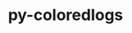 ---
title: "py-coloredlogs"
layout: cache
categories: [package, develop]
meta: {"compilers": ["gcc@=7.5.0"], "num_specs": 10, "num_specs_by_stack": {"radiuss": 8, "root": 10}, "oss": ["ubuntu18.04"], "platforms": ["linux"], "stacks": ["radiuss", "root"], "targets": ["x86_64_v3"], "versions": ["15.0.1"]}
spec_details: [{"compiler": "gcc@=7.5.0", "hash": "3nogog3ijsx6vv2aaq575q547ncx64ou", "os": "ubuntu18.04", "platform": "linux", "size": "-", "stacks": ["root"], "tarball": "https://binaries.spack.io/develop/build_cache/linux-ubuntu18.04-x86_64_v3/gcc-7.5.0/py-coloredlogs-15.0.1/linux-ubuntu18.04-x86_64_v3-gcc-7.5.0-py-coloredlogs-15.0.1-3nogog3ijsx6vv2aaq575q547ncx64ou.spack", "target": "x86_64_v3", "variants": ["build_system=python_pip"], "versions": ["15.0.1"]}, {"compiler": "gcc@=7.5.0", "hash": "6jtt5nzdusguwu2tzy35ofzg3luwmot5", "os": "ubuntu18.04", "platform": "linux", "size": "-", "stacks": ["radiuss", "root"], "tarball": "https://binaries.spack.io/develop/build_cache/linux-ubuntu18.04-x86_64_v3/gcc-7.5.0/py-coloredlogs-15.0.1/linux-ubuntu18.04-x86_64_v3-gcc-7.5.0-py-coloredlogs-15.0.1-6jtt5nzdusguwu2tzy35ofzg3luwmot5.spack", "target": "x86_64_v3", "variants": ["build_system=python_pip"], "versions": ["15.0.1"]}, {"compiler": "gcc@=7.5.0", "hash": "7t5bvfnub345nu2q3hc2tbv3rflksafz", "os": "ubuntu18.04", "platform": "linux", "size": "-", "stacks": ["radiuss", "root"], "tarball": "https://binaries.spack.io/develop/build_cache/linux-ubuntu18.04-x86_64_v3/gcc-7.5.0/py-coloredlogs-15.0.1/linux-ubuntu18.04-x86_64_v3-gcc-7.5.0-py-coloredlogs-15.0.1-7t5bvfnub345nu2q3hc2tbv3rflksafz.spack", "target": "x86_64_v3", "variants": ["build_system=python_pip"], "versions": ["15.0.1"]}, {"compiler": "gcc@=7.5.0", "hash": "cnpsarw5acgyzcz7d66nervt5rdz6mdh", "os": "ubuntu18.04", "platform": "linux", "size": "-", "stacks": ["radiuss", "root"], "tarball": "https://binaries.spack.io/develop/build_cache/linux-ubuntu18.04-x86_64_v3/gcc-7.5.0/py-coloredlogs-15.0.1/linux-ubuntu18.04-x86_64_v3-gcc-7.5.0-py-coloredlogs-15.0.1-cnpsarw5acgyzcz7d66nervt5rdz6mdh.spack", "target": "x86_64_v3", "variants": ["build_system=python_pip"], "versions": ["15.0.1"]}, {"compiler": "gcc@=7.5.0", "hash": "dwj6hbbfxxrz4quuk5y7ab4fs4ersfr4", "os": "ubuntu18.04", "platform": "linux", "size": "-", "stacks": ["radiuss", "root"], "tarball": "https://binaries.spack.io/develop/build_cache/linux-ubuntu18.04-x86_64_v3/gcc-7.5.0/py-coloredlogs-15.0.1/linux-ubuntu18.04-x86_64_v3-gcc-7.5.0-py-coloredlogs-15.0.1-dwj6hbbfxxrz4quuk5y7ab4fs4ersfr4.spack", "target": "x86_64_v3", "variants": ["build_system=python_pip"], "versions": ["15.0.1"]}, {"compiler": "gcc@=7.5.0", "hash": "eb4tev7bit4ji6mpzlnth3fos4g6fkn4", "os": "ubuntu18.04", "platform": "linux", "size": "-", "stacks": ["radiuss", "root"], "tarball": "https://binaries.spack.io/develop/build_cache/linux-ubuntu18.04-x86_64_v3/gcc-7.5.0/py-coloredlogs-15.0.1/linux-ubuntu18.04-x86_64_v3-gcc-7.5.0-py-coloredlogs-15.0.1-eb4tev7bit4ji6mpzlnth3fos4g6fkn4.spack", "target": "x86_64_v3", "variants": ["build_system=python_pip"], "versions": ["15.0.1"]}, {"compiler": "gcc@=7.5.0", "hash": "fxpst2qvrzbfistvmgrw3oefpn7t7ceo", "os": "ubuntu18.04", "platform": "linux", "size": "-", "stacks": ["root"], "tarball": "https://binaries.spack.io/develop/build_cache/linux-ubuntu18.04-x86_64_v3/gcc-7.5.0/py-coloredlogs-15.0.1/linux-ubuntu18.04-x86_64_v3-gcc-7.5.0-py-coloredlogs-15.0.1-fxpst2qvrzbfistvmgrw3oefpn7t7ceo.spack", "target": "x86_64_v3", "variants": ["build_system=python_pip"], "versions": ["15.0.1"]}, {"compiler": "gcc@=7.5.0", "hash": "kf2hk2dyq36zptx6vfkkadocbjg4o7p3", "os": "ubuntu18.04", "platform": "linux", "size": "-", "stacks": ["radiuss", "root"], "tarball": "https://binaries.spack.io/develop/build_cache/linux-ubuntu18.04-x86_64_v3/gcc-7.5.0/py-coloredlogs-15.0.1/linux-ubuntu18.04-x86_64_v3-gcc-7.5.0-py-coloredlogs-15.0.1-kf2hk2dyq36zptx6vfkkadocbjg4o7p3.spack", "target": "x86_64_v3", "variants": ["build_system=python_pip"], "versions": ["15.0.1"]}, {"compiler": "gcc@=7.5.0", "hash": "kypfxb6rqreeh22jggp5b3wwbqukixru", "os": "ubuntu18.04", "platform": "linux", "size": "-", "stacks": ["radiuss", "root"], "tarball": "https://binaries.spack.io/develop/build_cache/linux-ubuntu18.04-x86_64_v3/gcc-7.5.0/py-coloredlogs-15.0.1/linux-ubuntu18.04-x86_64_v3-gcc-7.5.0-py-coloredlogs-15.0.1-kypfxb6rqreeh22jggp5b3wwbqukixru.spack", "target": "x86_64_v3", "variants": ["build_system=python_pip"], "versions": ["15.0.1"]}, {"compiler": "gcc@=7.5.0", "hash": "wavvx67zburexxcjqsolkjxk57gcvvad", "os": "ubuntu18.04", "platform": "linux", "size": "-", "stacks": ["radiuss", "root"], "tarball": "https://binaries.spack.io/develop/build_cache/linux-ubuntu18.04-x86_64_v3/gcc-7.5.0/py-coloredlogs-15.0.1/linux-ubuntu18.04-x86_64_v3-gcc-7.5.0-py-coloredlogs-15.0.1-wavvx67zburexxcjqsolkjxk57gcvvad.spack", "target": "x86_64_v3", "variants": ["build_system=python_pip"], "versions": ["15.0.1"]}]
---